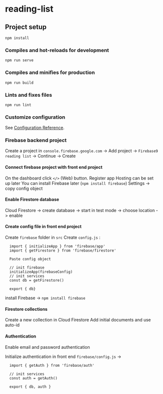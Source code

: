 # reading-list

## Project setup
```
npm install
```

### Compiles and hot-reloads for development
```
npm run serve
```

### Compiles and minifies for production
```
npm run build
```

### Lints and fixes files
```
npm run lint
```

### Customize configuration
See [Configuration Reference](https://cli.vuejs.org/config/).

### Firebase backend project
Create a project in `console.firebase.google.com` -> Add project -> `Firebase9 reading list` -> Continue -> Create

#### Connect firebase project with front end project
On the dashboard click `</>` (Web) button.
Register app
Hosting can be set up later
You can install Firebase later (`npm install firebase`)
Settings -> copy config object

#### Enable Firestore database
Cloud Firestore -> create database -> start in test mode -> choose location -> enable

#### Create config file in front end project
Create `firebase` folder in `src`
Create `config.js` :

```
  import { initializeApp } from 'firebase/app'
  import { getFirestore } from 'firebase/firestore'

  Paste config object

  // init firebase
  initializeApp(firebaseConfig)
  // init services
  const db = getFirestore()
  
  export { db}
```

install Firebase -> `npm install firebase`

#### Firestore collections
Create a new collection in Cloud Firestore
Add initial documents and use auto-id

#### Authentication
Enable email and password authentication

Initialize authentication in front end `firebase/config.js` -> 

```
  import { getAuth } from 'firebase/auth'

  // init services
  const auth = getAuth()

  export { db, auth }
```

